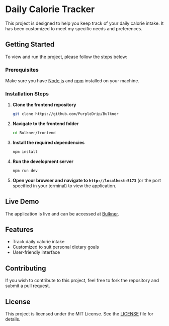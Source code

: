 


# Daily Calorie Tracker

This project is designed to help you keep track of your daily calorie intake. It has been customized to meet my specific needs and preferences.

## Getting Started

To view and run the project, please follow the steps below:

### Prerequisites

Make sure you have [Node.js](https://nodejs.org/) and [npm](https://www.npmjs.com/) installed on your machine.

### Installation Steps

1. **Clone the frontend repository**
   ```bash
   git clone https://github.com/PurpleDrip/Bulkner
   ```

2. **Navigate to the frontend folder**
   ```bash
   cd Bulkner/frontend
   ```

3. **Install the required dependencies**
   ```bash
   npm install
   ```

4. **Run the development server**
   ```bash
   npm run dev
   ```

5. **Open your browser and navigate to `http://localhost:5173`** (or the port specified in your terminal) to view the application.

## Live Demo

The application is live and can be accessed at [Bulkner](https://bulkner.pages.dev).

## Features

- Track daily calorie intake
- Customized to suit personal dietary goals
- User-friendly interface

## Contributing

If you wish to contribute to this project, feel free to fork the repository and submit a pull request.

## License

This project is licensed under the MIT License. See the [LICENSE](LICENSE) file for details.

